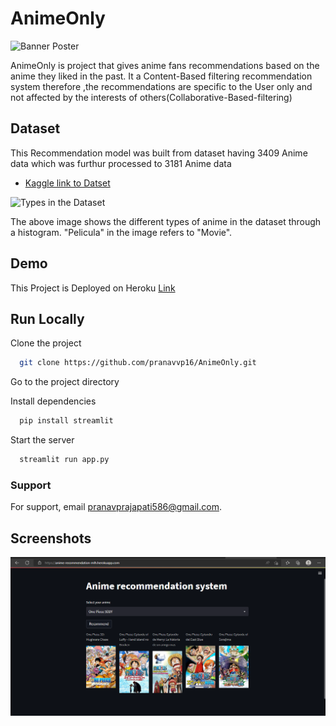 
# AnimeOnly
![Banner Poster](https://i1.wp.com/wayofthesigmamale.com/wp-content/uploads/2021/08/mugen_s_shadow_by_gdroland_d47u4l9-fullview.jpg?resize=768%2C160&ssl=1)

AnimeOnly is project that gives anime fans recommendations based 
on the anime they liked in the past. It a Content-Based filtering recommendation system
therefore ,the recommendations are specific to the User only and not 
affected by the interests of others(Collaborative-Based-filtering)



## Dataset

This Recommendation model was built from dataset having 3409 Anime data which was furthur processed to 3181 Anime data
 - [Kaggle link to Datset](https://www.kaggle.com/code/beautifulmelodies/anime-dataset-analysis-from-1990-to-2022)
 
 ![Types in the Dataset](https://www.kaggleusercontent.com/kf/99156706/eyJhbGciOiJkaXIiLCJlbmMiOiJBMTI4Q0JDLUhTMjU2In0..cIlzhMA4LKINWnkfDdtvkg.kO4Cqat3c5oSE17Pe9Om1X3YV1oWY2Ty6QKpHPcf5mZgb2RpnpBI-je_TRlnnbAtMpRYz10tJcqsoipRIjT4JdJdjo-SMcQ41bmI6yEBb5yHaH4l7w2N1EIiM7ve4XYN5jbS29a_73oNuPZkbZjAeeXPPs5yegprxV1yxNEM61BDLV3N10mundDt4dMiUem-NngvUJloFdAC7LRlNT6nNRIL6sOnOAIgN0UFrJzo0gEYGJW0cQcgSr-i2i_vPm1VGkH4asYOLFpMSBvdDQqy3c01BKg7O0IUsvrgUoHoWDBNZ6s5bFnBoE1zsOUx7V5VzRKpCDBZSL4H-uyhNz7Kcr9pBVC299Fj6Ah53K4GcEVqCLYJvEh7aXxFTHA4Xl7fPKcRrbukfcT7ldQt17lwnN5kiINiAGmiynnT3TQEuE5LoIvxT5WAymzaULnVXKqTCSiyA7aAPTGtcjIbBwq6lvXy1-YTm_TzFJhNLg4gBuOG9qgCGfKRWCgYdK1gWyNID08J-RRjTNFrZBgK4sG5iMRx_stiznW0wHV4VCnAIia6TenfxqS4SUkobUQxoPSln3U5YkC6otstzonR5DxL_RItiKZZ_3KDiBdtd80_ZdirksQ_qJd6JMUvAcWllhRLSclmNC1rJFpAEAmrKAX8PBT9j4nsTQufZ79jdca8uxONvgaSWnH1N0ofjFwGRa7ISRdJ9QJwy14KF1AKBMhYVg.Vo8U5gNPbvwGlHbWkNYcyQ/__results___files/__results___22_0.png)

The above image shows the different types of anime in the dataset through a histogram. "Pelicula" in the image refers to "Movie". 


## Demo

This Project is Deployed on Heroku [Link]( https://anime-recommendation-mlh.herokuapp.com)

## Run Locally

Clone the project

```bash
  git clone https://github.com/pranavvp16/AnimeOnly.git
```

Go to the project directory


Install dependencies

```bash
  pip install streamlit
```

Start the server

```bash
  streamlit run app.py
```


### Support

For support, email pranavprajapati586@gmail.com.


## Screenshots

![App Screenshot](images/app_image.png)

